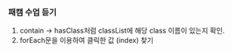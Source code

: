 ### 패캠 수업 듣기 

1. contain -> hasClass처럼 classList에 해당 class 이름이 있는지 확인.
2. forEach문을 이용하여 클릭한 값 (index) 찾기 
